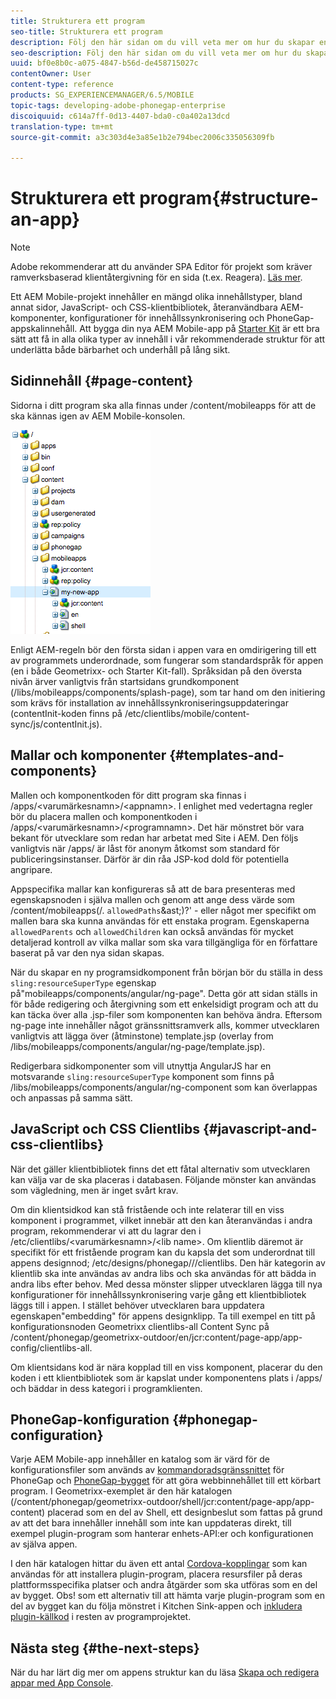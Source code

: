 ```yaml
---
title: Strukturera ett program
seo-title: Strukturera ett program
description: Följ den här sidan om du vill veta mer om hur du skapar en struktur för ett program. Den här sidan beskriver hur du strukturerar mallar och komponenter tillsammans med information om JavaScript och CSS Clientlibs.
seo-description: Följ den här sidan om du vill veta mer om hur du skapar en struktur för ett program. Den här sidan beskriver hur du strukturerar mallar och komponenter tillsammans med information om JavaScript och CSS Clientlibs.
uuid: bf0e8b0c-a075-4847-b56d-de458715027c
contentOwner: User
content-type: reference
products: SG_EXPERIENCEMANAGER/6.5/MOBILE
topic-tags: developing-adobe-phonegap-enterprise
discoiquuid: c614a7ff-0d13-4407-bda0-c0a402a13dcd
translation-type: tm+mt
source-git-commit: a3c303d4e3a85e1b2e794bec2006c335056309fb

---
```



# Strukturera ett program{#structure-an-app}

>[!NOTE]
>
>Adobe rekommenderar att du använder SPA Editor för projekt som kräver ramverksbaserad klientåtergivning för en sida (t.ex. Reagera). [Läs mer](/help/sites-developing/spa-overview.md).

Ett AEM Mobile-projekt innehåller en mängd olika innehållstyper, bland annat sidor, JavaScript- och CSS-klientbibliotek, återanvändbara AEM-komponenter, konfigurationer för innehållssynkronisering och PhoneGap-appskalinnehåll. Att bygga din nya AEM Mobile-app på [Starter Kit](https://github.com/Adobe-Marketing-Cloud-Apps/aem-phonegap-starter-kit) är ett bra sätt att få in alla olika typer av innehåll i vår rekommenderade struktur för att underlätta både bärbarhet och underhåll på lång sikt.

## Sidinnehåll {#page-content}

Sidorna i ditt program ska alla finnas under /content/mobileapps för att de ska kännas igen av AEM Mobile-konsolen.

![chlimage_1-52](assets/chlimage_1-52.png)

Enligt AEM-regeln bör den första sidan i appen vara en omdirigering till ett av programmets underordnade, som fungerar som standardspråk för appen (en i både Geometrixx- och Starter Kit-fall). Språksidan på den översta nivån ärver vanligtvis från startsidans grundkomponent (/libs/mobileapps/components/splash-page), som tar hand om den initiering som krävs för installation av innehållssynkroniseringsuppdateringar (contentInit-koden finns på /etc/clientlibs/mobile/content-sync/js/contentInit.js).

## Mallar och komponenter {#templates-and-components}

Mallen och komponentkoden för ditt program ska finnas i /apps/&lt;varumärkesnamn>/&lt;appnamn>. I enlighet med vedertagna regler bör du placera mallen och komponentkoden i /apps/&lt;varumärkesnamn>/&lt;programnamn>. Det här mönstret bör vara bekant för utvecklare som redan har arbetat med Site i AEM. Den följs vanligtvis när /apps/ är låst för anonym åtkomst som standard för publiceringsinstanser. Därför är din råa JSP-kod dold för potentiella angripare.

Appspecifika mallar kan konfigureras så att de bara presenteras med egenskapsnoden i själva mallen och genom att ange dess värde som /content/mobileapps(/. `allowedPaths`&amp;ast;)?&#39; - eller något mer specifikt om mallen bara ska kunna användas för ett enstaka program. Egenskaperna `allowedParents` och `allowedChildren` kan också användas för mycket detaljerad kontroll av vilka mallar som ska vara tillgängliga för en författare baserat på var den nya sidan skapas.

När du skapar en ny programsidkomponent från början bör du ställa in dess `sling:resourceSuperType` egenskap på&quot;mobileapps/components/angular/ng-page&quot;. Detta gör att sidan ställs in för både redigering och återgivning som ett enkelsidigt program och att du kan täcka över alla .jsp-filer som komponenten kan behöva ändra. Eftersom ng-page inte innehåller något gränssnittsramverk alls, kommer utvecklaren vanligtvis att lägga över (åtminstone) template.jsp (overlay from /libs/mobileapps/components/angular/ng-page/template.jsp).

Redigerbara sidkomponenter som vill utnyttja AngularJS har en motsvarande `sling:resourceSuperType` komponent som finns på /libs/mobileapps/components/angular/ng-component som kan överlappas och anpassas på samma sätt.

## JavaScript och CSS Clientlibs {#javascript-and-css-clientlibs}

När det gäller klientbibliotek finns det ett fåtal alternativ som utvecklaren kan välja var de ska placeras i databasen. Följande mönster kan användas som vägledning, men är inget svårt krav.

Om din klientsidkod kan stå fristående och inte relaterar till en viss komponent i programmet, vilket innebär att den kan återanvändas i andra program, rekommenderar vi att du lagrar den i /etc/clientlibs/&lt;varumärkesnamn>/&lt;lib name>. Om klientlib däremot är specifikt för ett fristående program kan du kapsla det som underordnat till appens designnod; /etc/designs/phonegap///clientlibs. Den här kategorin av klientlib ska inte användas av andra libs och ska användas för att bädda in andra libs efter behov. Med dessa mönster slipper utvecklaren lägga till nya konfigurationer för innehållssynkronisering varje gång ett klientbibliotek läggs till i appen. I stället behöver utvecklaren bara uppdatera egenskapen&quot;embedding&quot; för appens designklipp. Ta till exempel en titt på konfigurationsnoden Geometrixx clientlibs-all Content Sync på /content/phonegap/geometrixx-outdoor/en/jcr:content/page-app/app-config/clientlibs-all.

Om klientsidans kod är nära kopplad till en viss komponent, placerar du den koden i ett klientbibliotek som är kapslat under komponentens plats i /apps/ och bäddar in dess kategori i programklienten.

## PhoneGap-konfiguration {#phonegap-configuration}

Varje AEM Mobile-app innehåller en katalog som är värd för de konfigurationsfiler som används av [kommandoradsgränssnittet](https://github.com/phonegap/phonegap-cli) för PhoneGap och [PhoneGap-bygget](https://build.phonegap.com/) för att göra webbinnehållet till ett körbart program. I Geometrixx-exemplet är den här katalogen (/content/phonegap/geometrixx-outdoor/shell/jcr:content/page-app/app-content) placerad som en del av Shell, ett designbeslut som fattas på grund av att det bara innehåller innehåll som inte kan uppdateras direkt, till exempel plugin-program som hanterar enhets-API:er och konfigurationen av själva appen.

I den här katalogen hittar du även ett antal [Cordova-kopplingar](https://cordova.apache.org/docs/en/edge/guide_appdev_hooks_index.md.html#Hooks%20Guide) som kan användas för att installera plugin-program, placera resursfiler på deras plattformsspecifika platser och andra åtgärder som ska utföras som en del av bygget. Obs! som ett alternativ till att hämta varje plugin-program som en del av bygget kan du följa mönstret i Kitchen Sink-appen och [inkludera plugin-källkod](https://github.com/blefebvre/aem-phonegap-kitchen-sink/tree/master/content/src/main/content/jcr_root/content/phonegap/kitchen-sink/shell/_jcr_content/pge-app/app-content/phonegap/plugins) i resten av programprojektet.

## Nästa steg {#the-next-steps}

När du har lärt dig mer om appens struktur kan du läsa [Skapa och redigera appar med App Console](/help/mobile/phonegap-apps-console.md).
